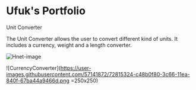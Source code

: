 # Ufuk's Portfolio

Unit Converter

The Unit Converter allows the user to convert different kind of units. It includes a currency, weight and a length converter.


![Hnet-image](https://user-images.githubusercontent.com/57141872/72815425-ebe1dc80-3c66-11ea-9cf5-df7c0082abe1.gif=250x250)

![CurrencyConverter](https://user-images.githubusercontent.com/57141872/72815324-c48b0f80-3c66-11ea-840f-67ba44a9466d.png =250x250)
